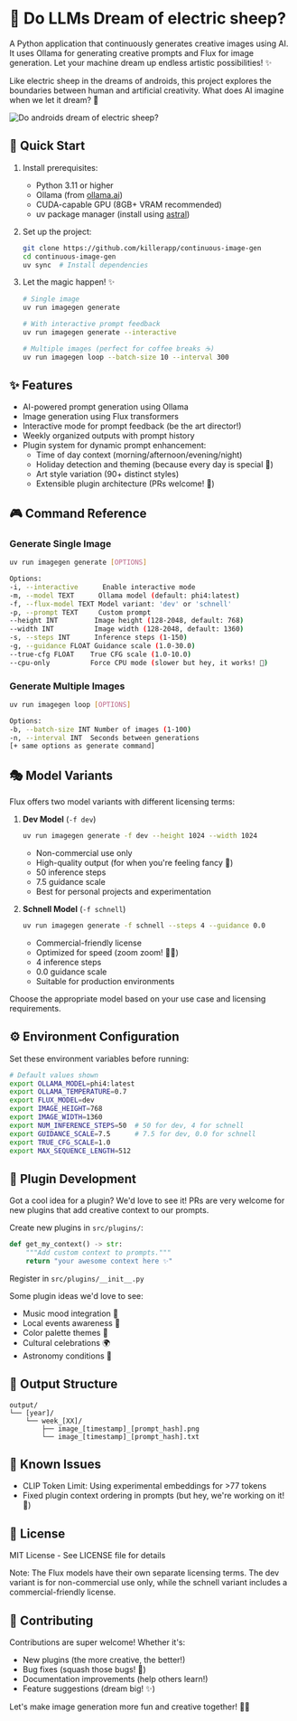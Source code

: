 # 🤖 Do LLMs Dream of electric sheep?

A Python application that continuously generates creative images using AI. It uses Ollama for generating creative prompts and Flux for image generation. Let your machine dream up endless artistic possibilities! ✨

Like electric sheep in the dreams of androids, this project explores the boundaries between human and artificial creativity. What does AI imagine when we let it dream? 🌠

![Do androids dream of electric sheep?](https://host-image.agentic.workers.dev/)

## 🚀 Quick Start

1. Install prerequisites:
   - Python 3.11 or higher
   - Ollama (from [ollama.ai](https://ollama.ai))
   - CUDA-capable GPU (8GB+ VRAM recommended)
   - uv package manager (install using [astral](https://astral.sh/uv/install))

2. Set up the project:
   ```bash
   git clone https://github.com/killerapp/continuous-image-gen
   cd continuous-image-gen
   uv sync  # Install dependencies
   ```

3. Let the magic happen! ✨
   ```bash
   # Single image
   uv run imagegen generate

   # With interactive prompt feedback
   uv run imagegen generate --interactive

   # Multiple images (perfect for coffee breaks ☕)
   uv run imagegen loop --batch-size 10 --interval 300
   ```

## ✨ Features

- AI-powered prompt generation using Ollama
- Image generation using Flux transformers
- Interactive mode for prompt feedback (be the art director!)
- Weekly organized outputs with prompt history
- Plugin system for dynamic prompt enhancement:
  - Time of day context (morning/afternoon/evening/night)
  - Holiday detection and theming (because every day is special 🎉)
  - Art style variation (90+ distinct styles)
  - Extensible plugin architecture (PRs welcome! 🙌)

## 🎮 Command Reference

### Generate Single Image
```bash
uv run imagegen generate [OPTIONS]

Options:
-i, --interactive      Enable interactive mode
-m, --model TEXT      Ollama model (default: phi4:latest)
-f, --flux-model TEXT Model variant: 'dev' or 'schnell'
-p, --prompt TEXT     Custom prompt
--height INT         Image height (128-2048, default: 768)
--width INT          Image width (128-2048, default: 1360)
-s, --steps INT      Inference steps (1-150)
-g, --guidance FLOAT Guidance scale (1.0-30.0)
--true-cfg FLOAT    True CFG scale (1.0-10.0)
--cpu-only          Force CPU mode (slower but hey, it works! 🐌)
```

### Generate Multiple Images
```bash
uv run imagegen loop [OPTIONS]

Options:
-b, --batch-size INT Number of images (1-100)
-n, --interval INT  Seconds between generations
[+ same options as generate command]
```

## 🎭 Model Variants

Flux offers two model variants with different licensing terms:

1. **Dev Model** (`-f dev`)
   ```bash
   uv run imagegen generate -f dev --height 1024 --width 1024
   ```
   - Non-commercial use only
   - High-quality output (for when you're feeling fancy 🎩)
   - 50 inference steps
   - 7.5 guidance scale
   - Best for personal projects and experimentation

2. **Schnell Model** (`-f schnell`)
   ```bash
   uv run imagegen generate -f schnell --steps 4 --guidance 0.0
   ```
   - Commercial-friendly license
   - Optimized for speed (zoom zoom! 🏃‍♂️)
   - 4 inference steps
   - 0.0 guidance scale
   - Suitable for production environments

Choose the appropriate model based on your use case and licensing requirements.

## ⚙️ Environment Configuration

Set these environment variables before running:
```bash
# Default values shown
export OLLAMA_MODEL=phi4:latest
export OLLAMA_TEMPERATURE=0.7
export FLUX_MODEL=dev
export IMAGE_HEIGHT=768
export IMAGE_WIDTH=1360
export NUM_INFERENCE_STEPS=50  # 50 for dev, 4 for schnell
export GUIDANCE_SCALE=7.5      # 7.5 for dev, 0.0 for schnell
export TRUE_CFG_SCALE=1.0
export MAX_SEQUENCE_LENGTH=512
```

## 🔌 Plugin Development

Got a cool idea for a plugin? We'd love to see it! PRs are very welcome for new plugins that add creative context to our prompts. 

Create new plugins in `src/plugins/`:
```python
def get_my_context() -> str:
    """Add custom context to prompts."""
    return "your awesome context here ✨"
```

Register in `src/plugins/__init__.py`

Some plugin ideas we'd love to see:
- Music mood integration 🎵
- Local events awareness 🎪
- Color palette themes 🎨
- Cultural celebrations 🌍
- Astronomy conditions 🌟

## 📁 Output Structure
```
output/
└── [year]/
    └── week_[XX]/
        ├── image_[timestamp]_[prompt_hash].png
        └── image_[timestamp]_[prompt_hash].txt
```

## 🐛 Known Issues

- CLIP Token Limit: Using experimental embeddings for >77 tokens
- Fixed plugin context ordering in prompts (but hey, we're working on it! 🔧)

## 📜 License

MIT License - See LICENSE file for details

Note: The Flux models have their own separate licensing terms. The dev variant is for non-commercial use only, while the schnell variant includes a commercial-friendly license.

## 🤝 Contributing

Contributions are super welcome! Whether it's:
- New plugins (the more creative, the better!)
- Bug fixes (squash those bugs! 🐞)
- Documentation improvements (help others learn!)
- Feature suggestions (dream big! ✨)

Let's make image generation more fun and creative together! 🎨✨
